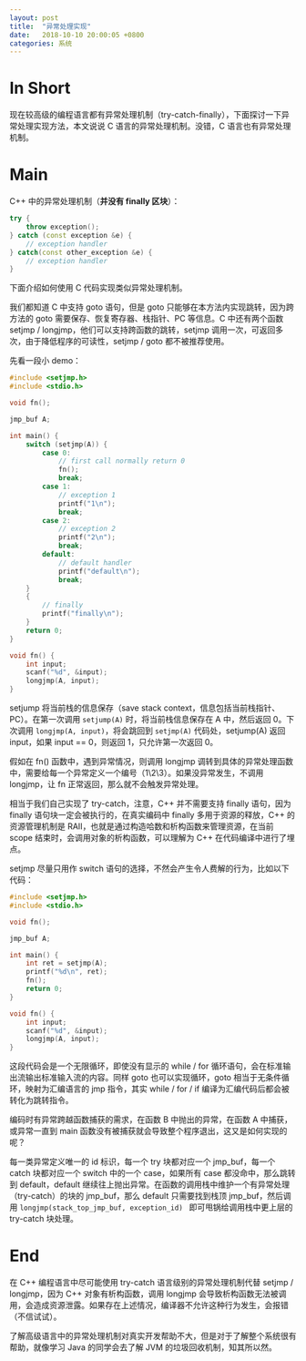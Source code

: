 ```yaml
---
layout: post
title:  "异常处理实现"
date:   2018-10-10 20:00:05 +0800
categories: 系统
---
```


# In Short

现在较高级的编程语言都有异常处理机制（try-catch-finally），下面探讨一下异常处理实现方法，本文说说 C 语言的异常处理机制。没错，C 语言也有异常处理机制。

# Main

C++ 中的异常处理机制（**并没有 finally 区块**）：

```cpp
try {
    throw exception();
} catch (const exception &e) {
    // exception handler
} catch(const other_exception &e) {
    // exception handler
}
```

下面介绍如何使用 C 代码实现类似异常处理机制。

我们都知道 C 中支持 goto 语句，但是 goto 只能够在本方法内实现跳转，因为跨方法的 goto 需要保存、恢复寄存器、栈指针、PC 等信息。C 中还有两个函数 setjmp / longjmp，他们可以支持跨函数的跳转，setjmp 调用一次，可返回多次，由于降低程序的可读性，setjmp / goto 都不被推荐使用。

先看一段小 demo：

```c
#include <setjmp.h>
#include <stdio.h>

void fn();

jmp_buf A;

int main() {
    switch (setjmp(A)) {
        case 0:
            // first call normally return 0
            fn();
            break;
        case 1:
            // exception 1
            printf("1\n");
            break;
        case 2:
            // exception 2
            printf("2\n");
            break;
        default:
            // default handler
            printf("default\n");
            break;
    }
    {
        // finally
        printf("finally\n");
    }
    return 0;
}

void fn() {
    int input;
    scanf("%d", &input);
    longjmp(A, input);
}
```

setjump 将当前栈的信息保存（save stack context，信息包括当前栈指针、PC）。在第一次调用 `setjump(A)` 时，将当前栈信息保存在 A 中，然后返回 0。下次调用 `longjmp(A, input)`，将会跳回到 `setjmp(A)` 代码处，setjump(A) 返回 input，如果 input == 0，则返回 1，只允许第一次返回 0。

假如在 fn() 函数中，遇到异常情况，则调用 longjmp 调转到具体的异常处理函数中，需要给每一个异常定义一个编号（1\2\3）。如果没异常发生，不调用 longjmp，让 fn 正常返回，那么就不会触发异常处理。

相当于我们自己实现了 try-catch，注意，C++ 并不需要支持 finally 语句，因为 finally 语句块一定会被执行的，在真实编码中 finally 多用于资源的释放，C++ 的资源管理机制是 RAII，也就是通过构造哈数和析构函数来管理资源，在当前 scope 结束时，会调用对象的析构函数，可以理解为 C++ 在代码编译中进行了埋点。

setjmp 尽量只用作 switch 语句的选择，不然会产生令人费解的行为，比如以下代码：

```c
#include <setjmp.h>
#include <stdio.h>

void fn();

jmp_buf A;

int main() {
    int ret = setjmp(A);
    printf("%d\n", ret);
    fn();
    return 0;
}

void fn() {
    int input;
    scanf("%d", &input);
    longjmp(A, input);
}
```

这段代码会是一个无限循环，即使没有显示的 while / for 循环语句，会在标准输出流输出标准输入流的内容。同样 goto 也可以实现循环，goto 相当于无条件循环，映射为汇编语言的 jmp 指令，其实 while / for / if 编译为汇编代码后都会被转化为跳转指令。

编码时有异常跨越函数捕获的需求，在函数 B 中抛出的异常，在函数 A 中捕获，或异常一直到 main 函数没有被捕获就会导致整个程序退出，这又是如何实现的呢？

每一类异常定义唯一的 id 标识，每一个 try 块都对应一个 jmp_buf，每一个 catch 块都对应一个 switch 中的一个 case，如果所有 case 都没命中，那么跳转到 default，default 继续往上抛出异常。在函数的调用栈中维护一个有异常处理（try-catch）的块的 jmp_buf，那么 default 只需要找到栈顶 jmp_buf，然后调用 `longjmp(stack_top_jmp_buf, exception_id) ` 即可甩锅给调用栈中更上层的 try-catch 块处理。

# End

在 C++ 编程语言中尽可能使用 try-catch 语言级别的异常处理机制代替 setjmp / longjmp，因为 C++ 对象有析构函数，调用 longjmp 会导致析构函数无法被调用，会造成资源泄露。如果存在上述情况，编译器不允许这种行为发生，会报错（不信试试）。

了解高级语言中的异常处理机制对真实开发帮助不大，但是对于了解整个系统很有帮助，就像学习 Java 的同学会去了解 JVM 的垃圾回收机制，知其所以然。
